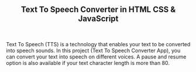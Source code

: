 <p align="center">
    <h2 align="center">Text To Speech Converter in HTML CSS & JavaScript</h2>
</p>

<br />

Text To Speech (TTS) is a technology that enables your text to be converted into speech sounds. In this project (Text To Speech Converter App), you can convert your text into speech on different voices. A pause and resume option is also available if your text character length is more than 80.
